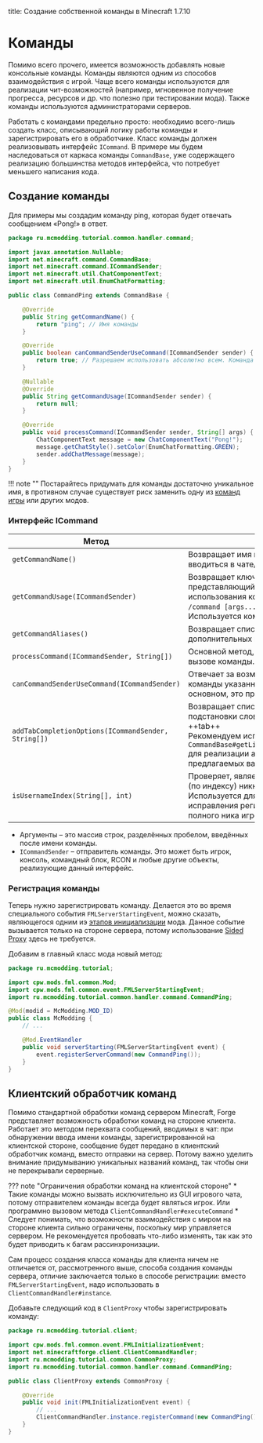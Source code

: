 title: Создание собственной команды в Minecraft 1.7.10

# Команды

Помимо всего прочего, имеется возможность добавлять новые консольные команды.
Команды являются одним из способов взаимодействия с игрой.
Чаще всего команды используются для реализации чит-возможностей (например, мгновенное получение прогресса, ресурсов и др. что полезно при тестировании мода).
Также команды используются администраторами серверов.

Работать с командами предельно просто: необходимо всего-лишь создать класс, описывающий логику работы команды и зарегистрировать его в обработчике.
Класс команды должен реализовывать интерфейс `ICommand`.
В примере мы будем наследоваться от каркаса команды `CommandBase`, уже содержащего реализацию большинства методов интерфейса, что потребует меньшего написания кода.


## Создание команды

Для примеры мы создадим команду ping, которая будет отвечать сообщением «Pong!» в ответ.

```java title="CommandPing.java"
package ru.mcmodding.tutorial.common.handler.command;

import javax.annotation.Nullable;
import net.minecraft.command.CommandBase;
import net.minecraft.command.ICommandSender;
import net.minecraft.util.ChatComponentText;
import net.minecraft.util.EnumChatFormatting;

public class CommandPing extends CommandBase {

    @Override
    public String getCommandName() {
        return "ping"; // Имя команды
    }

    @Override
    public boolean canCommandSenderUseCommand(ICommandSender sender) {
        return true; // Разрешаем использовать абсолютно всем. Команда безобидная :)
    }

    @Nullable
    @Override
    public String getCommandUsage(ICommandSender sender) {
        return null;
    }

    @Override
    public void processCommand(ICommandSender sender, String[] args) {
        ChatComponentText message = new ChatComponentText("Pong!");
        message.getChatStyle().setColor(EnumChatFormatting.GREEN);
        sender.addChatMessage(message);
    }
}
```

!!! note ""
    Постарайтесь придумать для команды достаточно уникальное имя, в противном случае существует риск заменить одну из
    [команд игры](https://minecraft.fandom.com/ru/wiki/%D0%9A%D0%BE%D0%BC%D0%B0%D0%BD%D0%B4%D1%8B_%D0%BA%D0%BE%D0%BD%D1%81%D0%BE%D0%BB%D0%B8) или других модов.

### Интерфейс ICommand

| Метод                                               | Описание                                                                                                                                                                                                                               |
|-----------------------------------------------------|----------------------------------------------------------------------------------------------------------------------------------------------------------------------------------------------------------------------------------------|
| `getCommandName()`                                  | Возвращает имя команды, которое будет вводиться в чате/консоли.                                                                                                                                                                        |
| `getCommandUsage(ICommandSender)`                   | Возвращает ключ [локализации](../basics/lang.md), представляющий собой шаблон использования команды (строка вида: `/command [args...]`).<br /> Используется командой **help**.                                                         |
| `getCommandAliases()`                               | Возвращает список `List<String>` дополнительных имён команды (синонимов).                                                                                                                                                              |
| `processCommand(ICommandSender, String[])`          | Основной метод, срабатывающий при вызове команды.                                                                                                                                                                                      |
| `canCommandSenderUseCommand(ICommandSender)`        | Отвечает за возможность использования команды указанным отправителем. В основном, это проверка прав доступа.                                                                                                                           |
| `addTabCompletionOptions(ICommandSender, String[])` | Возвращает список `List<String>` вариантов подстановки слов при нажатии клавиши ++tab++<br /> Рекомендуем использовать `CommandBase#getListOfStringsMatchingLastWord` для реализации автоматической фильтрации предлагаемых вариантов. |
| `isUsernameIndex(String[], int)`                    | Проверяет, является ли аргумент команды (по индексу) никнеймом игрока. Используется для автоматического исправления регистра и подстановки полного ника игрока при вызове команды.                                                     |

* Аргументы – это массив строк, разделённых пробелом, введённых после имени команды.
* `ICommandSender` – отправитель команды. Это может быть игрок, консоль, командный блок, RCON и любые другие объекты, реализующие данный интерфейс.

### Регистрация команды

Теперь нужно зарегистрировать команду.
Делается это во время специального события `FMLServerStartingEvent`, можно сказать, являющегося одним иэ [этапов инициализации](../basics/loading-stages.md) мода.
Данное событие вызывается только на стороне сервера, потому использование [Sided Proxy](../basics/proxy.md) здесь не требуется.

Добавим в главный класс мода новый метод:

```java hl_lines="13"
package ru.mcmodding.tutorial;

import cpw.mods.fml.common.Mod;
import cpw.mods.fml.common.event.FMLServerStartingEvent;
import ru.mcmodding.tutorial.common.handler.command.CommandPing;

@Mod(modid = McModding.MOD_ID)
public class McModding {
    // ...

    @Mod.EventHandler
    public void serverStarting(FMLServerStartingEvent event) {
        event.registerServerCommand(new CommandPing());
    }
}
```


## Клиентский обработчик команд

Помимо стандартной обработки команд сервером Minecraft, Forge представляет возможность обработки команд на стороне клиента.
Работает это методом перехвата сообщений, вводимых в чат: при обнаружении ввода имени команды, зарегистрированной на клиентской стороне, сообщение 
будет передано в клиентский обработчик команд, вместо отправки на сервер.
Потому важно уделить внимание придумыванию уникальных названий команд, так чтобы они не перекрывали серверные.

??? note "Ограничения обработки команд на клиентской стороне"
    * Такие команды можно вызвать исключительно из GUI игрового чата, потому отправителем команды всегда будет являться игрок.
      Или программно вызовом метода `ClientCommandHandler#executeCommand`
    * Следует понимать, что возможности взаимодействия с миром на стороне клиента сильно ограничены, поскольку мир управляется сервером.
      Не рекомендуется пробовать что-либо изменять, так как это будет приводить к багам рассинхронизации.

Сам процесс создания класса команды для клиента ничем не отличается от, рассмотренного выше, способа создания команды сервера,
отличие заключается только в способе регистрации: вместо `FMLServerStartingEvent`, надо использовать в `ClientCommandHandler#instance`.

Добавьте следующий код в `ClientProxy` чтобы зарегистрировать команду:

```java hl_lines="13"
package ru.mcmodding.tutorial.client;

import cpw.mods.fml.common.event.FMLInitializationEvent;
import net.minecraftforge.client.ClientCommandHandler;
import ru.mcmodding.tutorial.common.CommonProxy;
import ru.mcmodding.tutorial.common.handler.command.CommandPing;

public class ClientProxy extends CommonProxy {

    @Override
    public void init(FMLInitializationEvent event) {
        // ...
        ClientCommandHandler.instance.registerCommand(new CommandPing());
    }
}
```